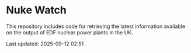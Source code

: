 # Nuke Watch

This repository includes code for retrieving the latest information available on the output of EDF nuclear power plants in the UK.

Last updated: 2025-09-12 02:51